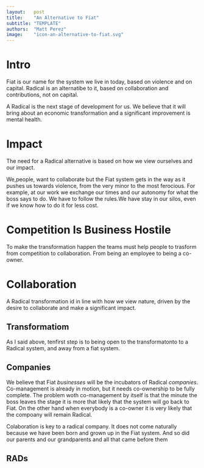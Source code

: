 ```yaml
---
layout:   post
title:    "An Alternative to Fiat"
subtitle: "TEMPLATE"
authors:  "Matt Perez"
image:    "icon-an-alternative-to-fiat.svg"
---
```


<div style='display:none; '>
 <p>Fiat is our name for the system we live in today, based on violence. Radical is an alternatibe to it.</p>
</div>

<h1>Intro</h1> 
 <p>Fiat is our name for the system we live in today, based on violence and on capital. Radical is an alternatibe to it, based on collaboration and contributions, not on capital.</p>
 <p>A Radical is the next stage of development for us. We believe that it will bring about an economic transformation and a significant improvement is mental health.</p>

 <h1>Impact</h1>
  <p>The need for a Radical alternative is based on how we view ourselves and our impact.</p>
  <p>We,people, want to collaborate but the Fiat system gets in the way as it pushes us towards violence, from the very minor to the most ferocious. For example, at our work we exchange our times and our autonomy for what the boss says to do. We have to follow the rules.We have stay in our silos, even if we know how to do it for less cost.
  
<h1>Competition Is Business Hostile</h1>
 <p>To make the transformation happen the teams must help people to trasform from competition to collaboration. From being an employee to being a co-owner.</p>

<h1>Collaboration</h1>
  <p>A Radical transformation id in line with how we view nature, driven by the desire to collaborate and make a significant impact.</p>

 <h2>Transformatiom</h2>
  <p>As I said above, tenfirst step is to being open to the transformatonto to a Radical system, and away from a fiat system.</p>

 <h2>Companies</h2>
  <p>We believe that Fiat <em>businesses</em> will be the incubators of Radical <em>companies</em>. Co-management is already in motion, but it needs co-ownership to be fully complete. The problem woth co-management by itself is that the minute the boss leaves the stage it is more that likely that the system will go back to Fiat. On the other hand when everybody is a co-owner it is very likely that the compoany will remain Radical.</p>
  <p>Colaboration is key to a radical company. It does not come naturally because we have been born and grown up in the Fiat system. And so did our parents and our grandparents and all that came before them</p>

<h2>RADs</h2>